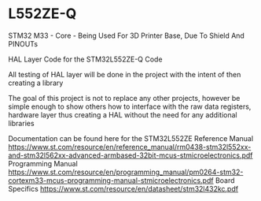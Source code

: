 # L552ZE-Q
STM32 M33 - Core - Being Used For 3D Printer Base, Due To Shield And PINOUTs

HAL Layer Code for the STM32L552ZE-Q Code

All testing of HAL layer will be done in the project with the intent of then creating a library 

The goal of this project is not to replace any other projects, however be simple enough to show others how to interface with the raw data registers, hardware layer thus creating a HAL without the need for any additional libraries

Documentation can be found here for the STM32L552ZE
Reference Manual
https://www.st.com/resource/en/reference_manual/rm0438-stm32l552xx-and-stm32l562xx-advanced-armbased-32bit-mcus-stmicroelectronics.pdf
Programming Manual
https://www.st.com/resource/en/programming_manual/pm0264-stm32-cortexm33-mcus-programming-manual-stmicroelectronics.pdf
Board Specifics
https://www.st.com/resource/en/datasheet/stm32l432kc.pdf
